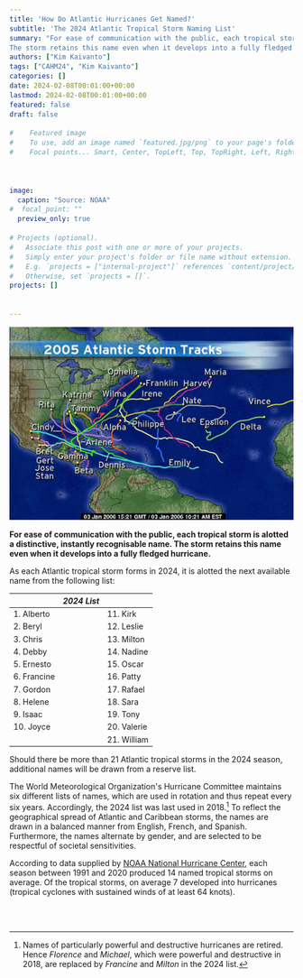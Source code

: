 ```yaml
---
title: 'How Do Atlantic Hurricanes Get Named?'
subtitle: 'The 2024 Atlantic Tropical Storm Naming List'
summary: "For ease of communication with the public, each tropical storm is alotted a distinctive, instantly recognisable name. 
The storm retains this name even when it develops into a fully fledged hurricane."
authors: ["Kim Kaivanto"]
tags: ["CAHM24", "Kim Kaivanto"]
categories: []
date: 2024-02-08T00:01:00+00:00
lastmod: 2024-02-08T00:01:00+00:00
featured: false
draft: false

#    Featured image
#    To use, add an image named `featured.jpg/png` to your page's folder.
#    Focal points... Smart, Center, TopLeft, Top, TopRight, Left, Right, BottomLeft, Bottom, BottomRight.



image: 
  caption: "Source: NOAA"
#  focal_point: ""
  preview_only: true

# Projects (optional).
#   Associate this post with one or more of your projects.
#   Simply enter your project's folder or file name without extension.
#   E.g. `projects = ["internal-project"]` references `content/project/deep-learning/index.md`.
#   Otherwise, set `projects = []`.
projects: []


---
```

![](featured.jpg "The 2005 Atlantic hurricane season was record-breaking (at the time) with 28 named storms, 15 hurricanes, four Cat-5 hurricanes, and four major hurricanes making U.S. landfall. Source: NOAA.")

<div> 

**For ease of communication with the public, each tropical storm is alotted a distinctive, instantly recognisable name. 
The storm retains this name even when it develops into a fully fledged hurricane.**

As each Atlantic tropical storm forms in 2024, it is alotted the next available name from the following list:

<center>
                   
|               | *2024 List*  |             |
| ---           |---           | ---         | 
|  1. Alberto   |              | 11. Kirk    |
|  2. Beryl     |              | 12. Leslie  |
|  3. Chris     |              | 13. Milton  |
|  4. Debby     |              | 14. Nadine  |
|  5. Ernesto   |              | 15. Oscar   |
|  6. Francine  |              | 16. Patty   |
|  7. Gordon    |              | 17. Rafael  |
|  8. Helene    |              | 18. Sara    |
|  9. Isaac     |              | 19. Tony    |
|  10. Joyce    |              | 20. Valerie |
|               |              | 21. William |
         
</center>                             

Should there be more than 21 Atlantic tropical storms in the 2024 season, additional names will be drawn from a reserve list.

The World Meteorological Organization's Hurricane Committee maintains six different lists of names, which are used in rotation 
and thus repeat every six years. Accordingly, the 2024 list was last used in 2018.[^1] 
To reflect the geographical spread of Atlantic and Caribbean storms, the names are drawn in a balanced manner from English, 
French, and Spanish. 
Furthermore, the names alternate by gender, and are selected to be respectful of societal sensitivities. 

According to data supplied by [NOAA National Hurricane Center](https://www.nhc.noaa.gov/climo/), each season between 
1991 and 2020 produced  14 named tropical storms on average. 
Of the tropical storms, on average 7 developed into hurricanes (tropical cyclones with sustained winds of at least 64 knots). 



<br>

[^1]: Names of particularly powerful and destructive hurricanes are retired. Hence *Florence* and *Michael*, which were powerful and destructive in 2018, are replaced by *Francine* and *Milton* in the 2024 list.  

<br>
 

